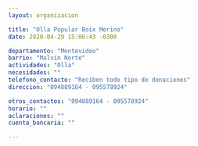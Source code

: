 ```yaml
---
layout: organizacion

title: "Olla Popular Boix Merino"
date: 2020-04-29 15:06:43 -0300

departamento: "Montevideo"
barrio: "Malvín Norte"
actividades: "Olla"
necesidades: ""
telefono_contacto: "Reciben todo tipo de donaciones"
direccion: "094889164 - 095578924"

otros_contactos: "094889164 - 095578924"
horario: ""
aclaraciones: ""
cuenta_bancaria: ""

---
```

